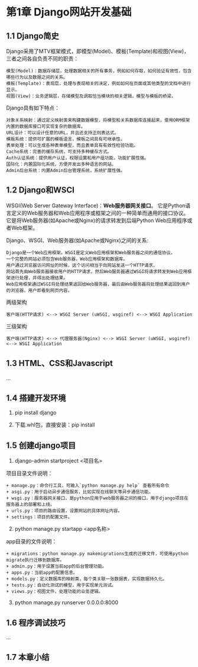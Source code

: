 # 第1章 Django网站开发基础

## 1.1 Django简史
Django采用了MTV框架模式，即模型(Model)、模板(Template)和视图(View)，三者之间各自负责不同的职责：
```text
模型(Model)：数据存储层，处理数据相关的所有事务，例如如何存取，如何验证有效性，包含哪些行为以及数据之间的关系。
模板(Template)：表现层，处理与表现相关的决定，例如如何在页面或其他类型的文档中进行显示。
视图(View)：业务逻辑层，存储模型及调取恰当模块的相关逻辑，模型与模板的桥梁。
```

Django具有如下特点：
```text
对象关系映射：通过定义映射类来构建数据模型，将模型和关系数据库连接起来，使用ORM框架内置的数据库接口可实现复杂的数据库。
URL设计：可以设计任意的URL，并且还支持正则表达式。
模板系统：提供可扩展的模板语言，模板之间具有可继承性。
表单处理：可以生成各种表单模型，而且表单具有有效性检验功能。
Cache系统：完善的缓存系统，可支持多种缓存方式。
Auth认证系统：提供用户认证，权限设置和用户组功能，功能扩展性强。
国际化：内置国际化系统，方便开发出多种语言的网站。
Admin后台系统：内置Admin后台管理系统，系统扩展性强。
```

## 1.2 Django和WSCI
WSGI(Web Server Gateway Interface)：**Web服务器网关接口**。
它是Python语言定义的Web服务器和Web应用程序或框架之间的一种简单而通用的接口协议。
它是将Web服务器(如Apache或Nginx)的请求转发到后端Python Web应用程序或者Web框架。

Django、WSGI、Web服务器(如Apache或Nginx)之间的关系:
```text
Django是一个Web应用框架。WSGI是定义Web应用框架和Web服务器之间的通信协议。
一个完整的网站必须包含Web服务器，Web应用框架和数据库。
用户通过浏览器访问网址的时候，这个访问相当于向网站发送一个HTTP请求，
网站首先由Web服务器接收用户的HTTP请求，然后Web服务器通过WSGI将请求转发到Web应用框架进行处理，并得出处理结果。
Web应用框架通过WSGI将处理结果返回给Web服务器，最后由Web服务器将处理结果返回到用户的浏览器，用户即看到网页内容。
```

两级架构
```text
客户端(HTTP请求) <--> WSGI Server (uWSGI, wsgiref) <--> WSGI Application
```

三级架构
```text
客户端(HTTP请求) <--> 代理服务器(Nginx) <--> WSGI Server (uWSGI, wsgiref) <--> WSGI Application
```

## 1.3 HTML、CSS和Javascript
...


## 1.4 搭建开发环境

1. pip install django

2. 下载.whl包，直接安装：pip install <filepath>


## 1.5 创建django项目

1. django-admin startproject <项目名>

项目目录文件说明：
```text
+ manage.py：命令行工具，可输入`python manage.py help` 查看所有命令
+ asgi.py：用于启动异步通信服务，比如实现在线聊天等异步通信功能。
+ wsgi.py：服务器网关接口，是python应用于web服务器之间的接口，用于django项目在服务器上的部署和上线。
+ urls.py：项目的路由设置，设置网站的具体网址内容。
+ settings：项目的配置文件。
```

2. python manage.py startapp <app名称>

app目录的文件说明：
```text
+ migrations：python manage.py makemigrations生成的迁移文件，可使用python migrate执行迁移到数据库。
+ admin.py：用于设置当前app的后台管理功能。
+ apps.py：当前app的配置信息。
+ models.py：定义数据库的映射类，每个类关联一张数据表，实现数据持久化。
+ tests.py：自动化测试的模型，用于实现单元测试。
+ views.py：视图文件，处理功能的业务逻辑。
```

3. python manage.py runserver 0.0.0.0:8000

## 1.6 程序调试技巧
...

## 1.7 本章小结
